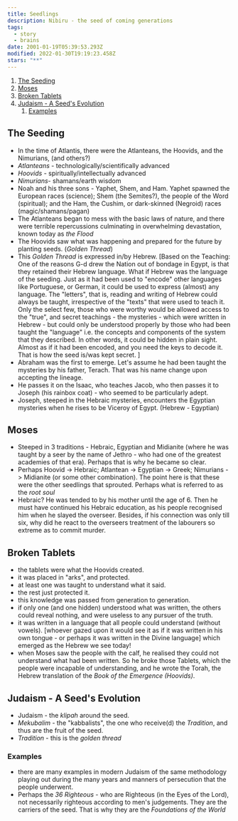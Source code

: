 ```yaml
---
title: Seedlings
description: Nibiru - the seed of coming generations
tags:
  - story
  - brains
date: 2001-01-19T05:39:53.293Z
modified: 2022-01-30T19:19:23.458Z
stars: "**"
---
```


1. [The Seeding](#the-seeding)
2. [Moses](#moses)
3. [Broken Tablets](#broken-tablets)
4. [Judaism - A Seed's Evolution](#judaism---a-seeds-evolution)
   1. [Examples](#examples)

## The Seeding

- In the time of Atlantis, there were the Atlanteans, the Hoovids, and the Nimurians, (and others?)
- _Atlanteans_ - technologically/scientifically advanced
- _Hoovids_ - spiritually/intellectually advanced
- _Nimurians_- shamans/earth wisdom
- Noah and his three sons - Yaphet, Shem, and Ham. Yaphet spawned the European races (science); Shem (the Semites?), the people of the Word (spiritual); and the Ham, the Cushim, or dark-skinned (Negroid) races (magic/shamans/pagan)
- The Atlanteans began to mess with the basic laws of nature, and there were terrible repercussions culminating in overwhelming devastation, known today as _the Flood_
- The Hoovids saw what was happening and prepared for the future by planting seeds. (_Golden Thread_)
- This _Golden Thread_ is expressed in/by Hebrew. [Based on the Teaching: One of the reasons G-d drew the Nation out of bondage in Egypt, is that they retained their Hebrew language. What if Hebrew was the language of the seeding. Just as it had been used to "encode" other languages like Portuguese, or German, it could be used to express (almost) any language. The "letters", that is, reading and writing of Hebrew could always be taught, irrespective of the "texts" that were used to teach it. Only the select few, those who were worthy would be allowed access to the "true", and secret teachings - the mysteries - which were written in Hebrew - but could only be understood properly by those who had been taught the "language" i.e. the concepts and components of the system that they described. In other words, it could be hidden in plain sight. Almost as if it had been encoded, and you need the keys to decode it. That is how the seed is/was kept secret. ]
- Abraham was the first to emerge. Let's assume he had been taught the mysteries by his father, Terach. That was his name change upon accepting the lineage.
- He passes it on the Isaac, who teaches Jacob, who then passes it to Joseph (his rainbox coat) - who seemed to be particularly adept.
- Joseph, steeped in the Hebraic mysteries, encounters the Egyptian mysteries when he rises to be Viceroy of Egypt. (Hebrew - Egyptian)

## Moses

- Steeped in 3 traditions - Hebraic, Egyptian and Midianite (where he was taught by a seer by the name of Jethro - who had one of the greatest academies of that era). Perhaps that is why he became so clear.
- Perhaps Hoovid -> Hebraic; Atlantean -> Egyptian -> Greek; Nimurians -> Midianite (or some other combination). The point here is that these were the other seedlings that sprouted. Perhaps what is referred to as the _root soul_
- Hebraic? He was tended to by his mother until the age of 6. Then he must have continued his Hebraic education, as his people recognised him when he slayed the overseer. Besides, if his connection was only till six, why did he react to the overseers treatment of the labourers so extreme as to commit murder.

## Broken Tablets

- the tablets were what the Hoovids created.
- it was placed in "arks", and protected.
- at least one was taught to understand what it said.
- the rest just protected it.
- this knowledge was passed from generation to generation.
- if only one (and one hidden) understood what was written, the others could reveal nothing, and were useless to any pursuer of the truth.
- it was written in a language that all people could understand (without vowels). [whoever gazed upon it would see it as if it was written in his own tongue - or perhaps it was written in the Divine language] which emerged as the Hebrew we see today!
- when Moses saw the people with the calf, he realised they could not understand what had been written. So he broke those Tablets, which the people were incapable of understanding, and he wrote the Torah, the Hebrew translation of the _Book of the Emergence (Hoovids)_.

## Judaism - A Seed's Evolution

- Judaism - the _klipah_ around the seed.
- _Mekubalim_ - the "kabbalists", the one who receive(d) the _Tradition_, and thus are the fruit of the seed.
- _Tradition_ - this is the _golden thread_

### Examples

- there are many examples in modern Judaism of the same methodology playing out during the many years and manners of persecution that the people underwent.
- Perhaps the _36 Righteous_ - who are Righteous (in the Eyes of the Lord), not necessarily righteous according to men's judgements. They are the carriers of the seed. That is why they are the _Foundations of the World_
